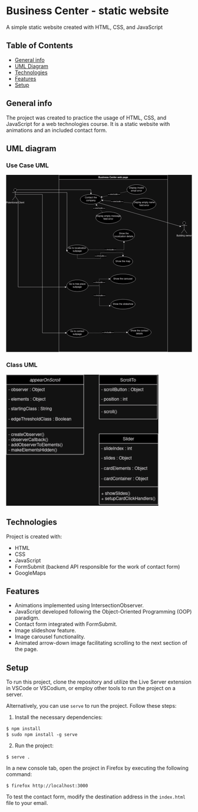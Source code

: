 # Business Center - static website 

A simple static website created with HTML, CSS, and JavaScript 

## Table of Contents

* [General info](#general-info)
* [UML Diagram](#uml-diagram)
* [Technologies](#technologies)
* [Features](#features)
* [Setup](#setup)

## General info

The project was created to practice the usage of HTML, CSS, and JavaScript for a web technologies course. It is a static website with animations and an included contact form.

## UML diagram

### Use Case UML 

![Alt text here](images/UseCaseUML.drawio.png)

### Class UML

![Alt text here](images/classUML.drawio.png)

## Technologies

Project is created with:
* HTML
* CSS
* JavaScript
* FormSubmit (backend API responsible for the work of contact form)
* GoogleMaps 

## Features

* Animations implemented using IntersectionObserver.
* JavaScript developed following the Object-Oriented Programming (OOP) paradigm.
* Contact form integrated with FormSubmit.
* Image slideshow feature.
* Image carousel functionality.
* Animated arrow-down image facilitating scrolling to the next section of the page.

## Setup

To run this project, clone the repository and utilize the Live Server extension in VSCode or VSCodium, or employ other tools to run the project on a server.

Alternatively, you can use `serve` to run the project. Follow these steps:

1. Install the necessary dependencies:
```
$ npm install
$ sudo npm install -g serve
```

2. Run the project:

```
$ serve .
```

In a new console tab, open the project in Firefox by executing the following command:

```
$ firefox http://localhost:3000
```

To test the contact form, modify the destination address in the `index.html` file to your email.